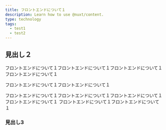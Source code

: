 ```yaml
---
title: フロントエンドについて１
description: Learn how to use @nuxt/content.
type: technology
tags:
  - test1
  - test2
---
```


## 見出し２

フロントエンドについて１フロントエンドについて１フロントエンドについて１フロントエンドについて１

フロントエンドについて１フロントエンドについて１

フロントエンドについて１フロントエンドについて１フロントエンドについて１フロントエンドについて１
フロントエンドについて１フロントエンドについて１

### 見出し3
